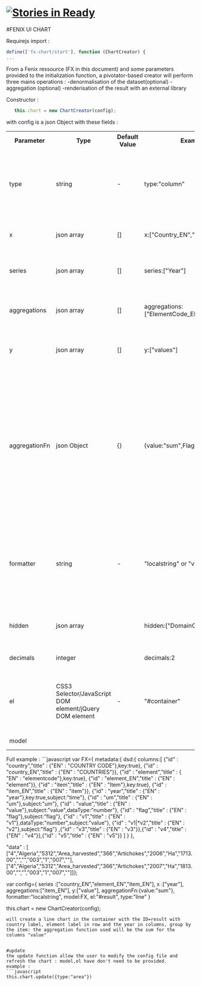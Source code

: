 [![Stories in Ready](https://badge.waffle.io/FENIX-Platform/fenix-ui-olap.png?label=ready&title=Ready)](https://waffle.io/FENIX-Platform/fenix-ui-olap)
=============


#FENIX UI CHART


Requirejs import : 
```javascript
define(['fx-chart/start'], function (ChartCreator) {
...
```
From a  Fenix ressource (FX in this document) and some parameters provided to the initialization function, a pivotator-based creator will perform three mains operations : 
	-denormalisation of the dataset(optional)
	-aggregation (optional)
	-renderisation of the result with an external library


Constructor :
```javascript
   this.chart = new ChartCreator(config);
   ```
with config is a json Object with these fields :
<table>
<tbody>
<tr>
<th>Parameter</th>
<th>Type</th>
<th>Default Value</th>
<th>Example</th>
<th>Description</th>
</tr>
<tr>
<td>type </td>
<td>string</td>
<td>-</td>

<td>type:"column"</td>
<td> type of chart we want to display
currently available : 
"line","column", "column_stacked", "area", "pyramide", "area_stacked", "scatter","boxplot"
</td>
</tr>
<tr>
<td>x</td>
<td>json array</td>
<td>[]</td>

<td>x:["Country_EN","Indicator_EN"]</td>
<td>List the dimensions to put in x-axis of the graph</td>
</tr>

<tr>
<td>series</td>
<td>json array</td>
<td>[]</td>

<td>series:["Year"]</td>
<td>List the dimensions that will be inerpreted as series in the graph</td>
</tr>


<tr>
<td>aggregations</td>
<td>json array</td>
<td>[]</td>

<td>aggregations:["ElementCode_EN"]</td>
<td>FX columns we want to aggregate,they will not appears in the
Grid</td>
</tr>
<tr>
<td>y</td>
<td>json array</td>
<td>[]</td>

<td>y:["values"]</td>
<td> describe wich FX columns will be aggregates and displayed as Y-axis of the chart</td>
</tr>
<tr>
<td>aggregationFn</td>
<td>json Object</td>
<td>{}</td>

<td> {value:"sum",Flag:"dif",Units:"dif"}</td>
<td>This object is needed to identify which aggregation function
have to be applied for each field on the "values" part of the dataset.
The functions identifiers "sum" and dif in this example refer to a
function of aggregation implemented in the functions part of the
application and can be easily extended if needed</td>
</tr>
<tr>
<td>formatter</td>
<td>string</td>
<td>-</td>

<td> "localstring" or "value"</td>
<td>identifier of the formater function for the value field
localstring result will be in this format : "1 250,12", value will
return 1250,12 ; value is  recommanded for charting</td>
</tr>
<tr>
<td>hidden</td>
<td> json array</td>

<td><br>
</td>
<td>hidden:["DomainCode"]
</td><td>this FX columns will not appear in the name of the series or of the X-axis
</td>
</tr>
<tr>
<td>decimals</td>
<td>integer</td>
<td></td>
<td>decimals:2</td>
<td> number of decimals in the values numbers</td>

</tr>
 <tr><td>el</td>
         <td>CSS3 Selector/JavaScript DOM element/jQuery DOM element</td>
         <td> - </td>
         <td>"#container"</td>
         <td>Optional component container. if specified items's will be searched within it otherwise within the whole document.</td>
  </tr>
<tr>
<td>model</td>
<td><br>
</td>
<td><br>
</td>
<td><br>
</td>
<td> The ressource FENIX to display</td>
</tr>

</tbody>
</table>
Full example : 
```javascript
var FX={
  metadata:{
	dsd:{
	columns:[
		{"id" : "country","title" : {"EN" : "COUNTRY CODE"},key:true},
		{"id" : "country_EN","title" : {"EN" : "COUNTRIES"}},
		{"id" : "element","title" : { "EN" : "elementcode"},key:true},
		{"id" : "element_EN","title" : {"EN" : "element"}},
		{"id" : "item","title" : {"EN" : "Item"},key:true},
		{"id" : "item_EN","title" : {"EN" : "item"}},
		{"id" : "year","title" : {"EN" : "year"},key:true,subject:"time"},
		{"id" : "um","title" : {"EN" : "um"},subject:"um"},
		{"id" : "value","title" : {"EN" : "value"},subject:"value",dataType:"number"},
		{"id" : "flag","title" : {"EN" : "flag"},subject:"flag"},
		{"id" : "v1","title" : {"EN" : "v1"},dataType:"number",subject:"value"},
		{"id" : "v1|*v2","title" : {"EN" : "v2"},subject:"flag"}	,{"id" : "v3","title" : {"EN" : "v3"}},{"id" : "v4","title" : {"EN" : "v4"}},{"id" : "v5","title" : {"EN" : "v5"}}
		]
		}
		},
  
  "data" : [
  ["4","Algeria","5312","Area_harvested","366","Artichokes","2006","Ha","1713.00","","","003","1","007",""],
  ["4","Algeria","5312","Area_harvested","366","Artichokes","2007","Ha","1813.00","","","003","1","007",""]]};

var config={
series :["country_EN","element_EN","item_EN"],
 x :["year"],
aggregations:["item_EN"],
y:["value"],
aggregationFn:{value:"sum"},
formatter:"localstring",
model:FX,
el:"#result",
type:"line"
}


   this.chart = new ChartCreator(config);
   ```
will create a line chart in the container with the ID=result with country label, element label in row and the year in columns, group by the item: the aggregation function used will be the sum for the columns "value"


#update
the update function allow the user to modify the config file and refresh the chart : model,el have don't need to be provided.
example : 
```javascript
this.chart.update({type:"area"})

```
